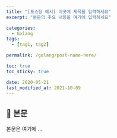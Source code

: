 ```yaml
---
title: "[포스팅 예시] 이곳에 제목을 입력하세요"
excerpt: "본문의 주요 내용을 여기에 입력하세요"

categories:
  - Golang
tags:
  - [tag1, tag2]

permalink: /golang/post-name-here/

toc: true
toc_sticky: true

date: 2020-05-21
last_modified_at: 2021-10-09
---
```


## 🦥 본문

본문은 여기에 ...
<script src="https://utteranc.es/client.js"
        repo="simuiji/comment"
        issue-term="pathname"
        label="comments"
        theme="github-light"
        crossorigin="anonymous"
        async>
</script>

